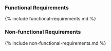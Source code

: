 ### Functional Requirements
{% include functional-requirements.md %}


### Non-functional Requirements
{% include non-functional-requirements.md %}